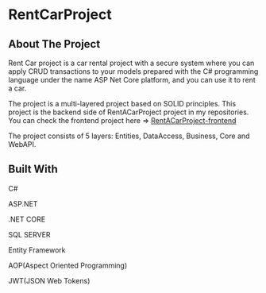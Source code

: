 # RentCarProject

## About The Project

Rent Car project is a car rental project with a secure system where you can apply CRUD transactions to your models prepared with the C# programming language under the name ASP Net Core platform, and you can use it to rent a car. 


The project is a multi-layered project based on SOLID principles. This project is the backend side of RentACarProject project in my repositories.  You can check the frontend project here => [RentACarProject-frontend](https://github.com/NecibeBusraUylas/RentACarProject-frontend)


The project consists of 5 layers: Entities, DataAccess, Business, Core and WebAPI.

## Built With

C#


ASP.NET


.NET CORE


SQL SERVER


Entity Framework


AOP(Aspect Oriented Programming)


JWT(JSON Web Tokens)
